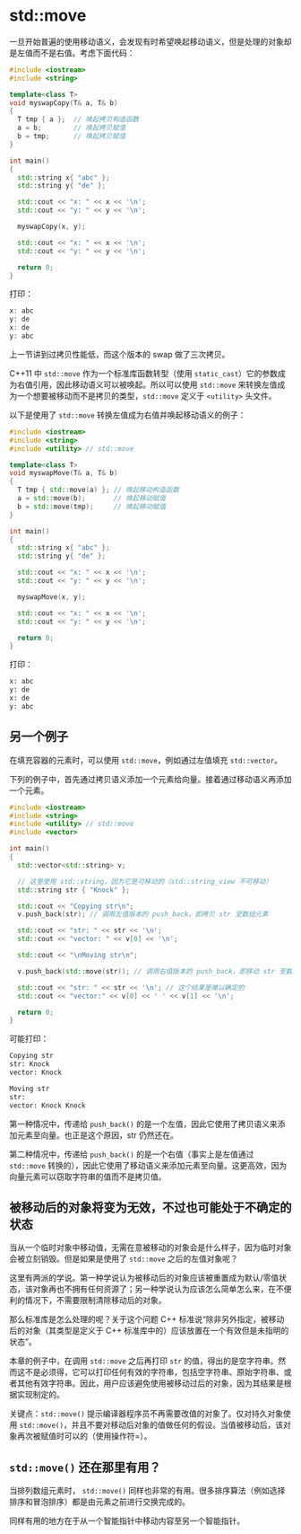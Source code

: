 # std::move

一旦开始普遍的使用移动语义，会发现有时希望唤起移动语义，但是处理的对象却是左值而不是右值。考虑下面代码：

```cpp
#include <iostream>
#include <string>

template<class T>
void myswapCopy(T& a, T& b)
{
  T tmp { a };  // 唤起拷贝构造函数
  a = b;        // 唤起拷贝赋值
  b = tmp;      // 唤起拷贝赋值
}

int main()
{
  std::string x{ "abc" };
  std::string y{ "de" };

  std::cout << "x: " << x << '\n';
  std::cout << "y: " << y << '\n';

  myswapCopy(x, y);

  std::cout << "x: " << x << '\n';
  std::cout << "y: " << y << '\n';

  return 0;
}
```

打印：

```cpp
x: abc
y: de
x: de
y: abc
```

上一节讲到过拷贝性能低，而这个版本的 swap 做了三次拷贝。

C++11 中 `std::move` 作为一个标准库函数转型（使用 `static_cast`）它的参数成为右值引用，因此移动语义可以被唤起。所以可以使用 `std::move` 来转换左值成为一个想要被移动而不是拷贝的类型，`std::move` 定义于 `<utility>` 头文件。

以下是使用了 `std::move` 转换左值成为右值并唤起移动语义的例子：

```cpp
#include <iostream>
#include <string>
#include <utility> // std::move

template<class T>
void myswapMove(T& a, T& b)
{
  T tmp { std::move(a) }; // 唤起移动构造函数
  a = std::move(b);       // 唤起移动赋值
  b = std::move(tmp);     // 唤起移动赋值
}

int main()
{
  std::string x{ "abc" };
  std::string y{ "de" };

  std::cout << "x: " << x << '\n';
  std::cout << "y: " << y << '\n';

  myswapMove(x, y);

  std::cout << "x: " << x << '\n';
  std::cout << "y: " << y << '\n';

  return 0;
}
```

打印：

```txt
x: abc
y: de
x: de
y: abc
```

## 另一个例子

在填充容器的元素时，可以使用 `std::move`，例如通过左值填充 `std::vector`。

下列的例子中，首先通过拷贝语义添加一个元素给向量。接着通过移动语义再添加一个元素。

```cpp
#include <iostream>
#include <string>
#include <utility> // std::move
#include <vector>

int main()
{
  std::vector<std::string> v;

  // 这里使用 std::string，因为它是可移动的（std::string_view 不可移动）
  std::string str { "Knock" };

  std::cout << "Copying str\n";
  v.push_back(str); // 调用左值版本的 push_back，即拷贝 str 至数组元素

  std::cout << "str: " << str << '\n';
  std::cout << "vector: " << v[0] << '\n';

  std::cout << "\nMoving str\n";

  v.push_back(std::move(str)); // 调用右值版本的 push_back，即移动 str 至数组元素

  std::cout << "str: " << str << '\n'; // 这个结果是难以确定的
  std::cout << "vector:" << v[0] << ' ' << v[1] << '\n';

  return 0;
}
```

可能打印：

```txt
Copying str
str: Knock
vector: Knock

Moving str
str:
vector: Knock Knock
```

第一种情况中，传递给 `push_back()` 的是一个左值，因此它使用了拷贝语义来添加元素至向量。也正是这个原因，str 仍然还在。

第二种情况中，传递给 `push_back()` 的是一个右值（事实上是左值通过 `std::move` 转换的），因此它使用了移动语义来添加元素至向量。这更高效，因为向量元素可以窃取字符串的值而不是拷贝值。

## 被移动后的对象将变为无效，不过也可能处于不确定的状态

当从一个临时对象中移动值，无需在意被移动的对象会是什么样子，因为临时对象会被立刻销毁。但是如果是使用了 `std::move` 之后的左值对象呢？

这里有两派的学说。第一种学说认为被移动后的对象应该被重置成为默认/零值状态，该对象再也不拥有任何资源了；另一种学说认为应该怎么简单怎么来，在不便利的情况下，不需要限制清除移动后的对象。

那么标准库是怎么处理的呢？关于这个问题 C++ 标准说“除非另外指定，被移动后的对象（其类型是定义于 C++ 标准库中的）应该放置在一个有效但是未指明的状态”。

本章的例子中，在调用 `std::move` 之后再打印 `str` 的值，得出的是空字符串。然而这不是必须得，它可以打印任何有效的字符串，包括空字符串、原始字符串、或者其他有效字符串。因此，用户应该避免使用被移动过后的对象，因为其结果是根据实现制定的。

关键点：`std::move()` 提示编译器程序员不再需要改值的对象了。仅对持久对象使用 `std::move()`，并且不要对移动后对象的值做任何的假设。当值被移动后，该对象再次被赋值时可以的（使用操作符=）。

## `std::move()` 还在那里有用？

当排列数组元素时， `std::move()` 同样也非常的有用。很多排序算法（例如选择排序和冒泡排序）都是由元素之前进行交换完成的。

同样有用的地方在于从一个智能指针中移动内容至另一个智能指针。
